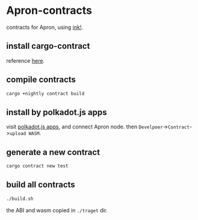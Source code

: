 # Apron-contracts
contracts for Apron, using [ink!](https://github.com/paritytech/ink).

## install cargo-contract
reference [here]().

## compile contracts
```bash
cargo +nightly contract build
```

## install by polkadot.js apps
visit [polkadot.js apps](https://polkadot.js.org/apps/), and connect Apron node.
then `Develpoer`->`Contract`->`upload WASM`.

## generate a new contract
```bash
cargo contract new test
```

## build all contracts
```bash
./build.sh
```
the ABI and wasm copied in `./traget` dir.